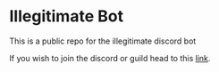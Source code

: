 # Illegitimate Bot

This is a public repo for the illegitimate discord bot

If you wish to join the discord or guild head to this [link](https://discord.gg/Wbyaw6w8DU).
